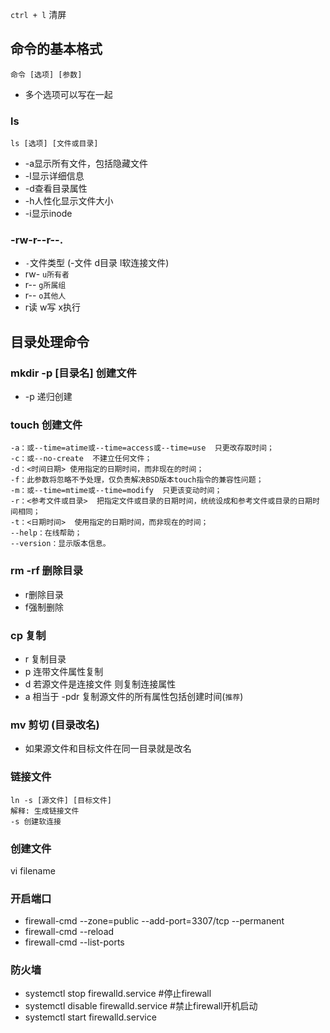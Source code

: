 `ctrl + l` 清屏

## 命令的基本格式

`命令 [选项] [参数]`
- 多个选项可以写在一起

### ls
`ls [选项] [文件或目录]`
- -a显示所有文件，包括隐藏文件
- -l显示详细信息
- -d查看目录属性
- -h人性化显示文件大小
- -i显示inode

### -rw-r--r--.

- `-`文件类型 (-文件 d目录 l软连接文件)
- rw- `u所有者`
- r-- `g所属组`
- r-- `o其他人`
- r读 w写 x执行

## 目录处理命令

### mkdir -p [目录名] 创建文件

- -p 递归创建

### touch 创建文件

```
-a：或--time=atime或--time=access或--time=use  只更改存取时间；
-c：或--no-create  不建立任何文件；
-d：<时间日期> 使用指定的日期时间，而非现在的时间；
-f：此参数将忽略不予处理，仅负责解决BSD版本touch指令的兼容性问题；
-m：或--time=mtime或--time=modify  只更该变动时间；
-r：<参考文件或目录>  把指定文件或目录的日期时间，统统设成和参考文件或目录的日期时间相同；
-t：<日期时间>  使用指定的日期时间，而非现在的时间；
--help：在线帮助；
--version：显示版本信息。
```

### rm -rf 删除目录

- r删除目录
- f强制删除

### cp 复制

- r 复制目录
- p 连带文件属性复制
- d 若源文件是连接文件 则复制连接属性
- a 相当于 -pdr 复制源文件的所有属性包括创建时间(`推荐`)

### mv 剪切 (目录改名)

- 如果源文件和目标文件在同一目录就是改名

### 链接文件
```
ln -s [源文件] [目标文件]
解释: 生成链接文件
-s 创建软连接
```

### 创建文件
vi filename

### 开启端口
- firewall-cmd --zone=public --add-port=3307/tcp --permanent
- firewall-cmd --reload
- firewall-cmd --list-ports

### 防火墙
- systemctl stop firewalld.service #停止firewall
- systemctl disable firewalld.service #禁止firewall开机启动
- systemctl start firewalld.service